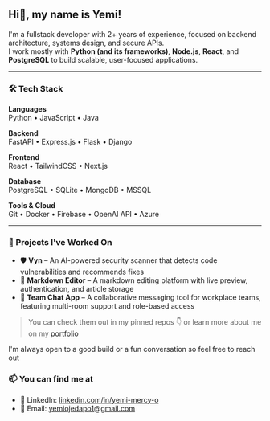 ## Hi👋, my name is Yemi!

I'm a fullstack developer with 2+ years of experience, focused on backend architecture, systems design, and secure APIs.  
I work mostly with **Python (and its frameworks)**, **Node.js**, **React**, and **PostgreSQL** to build scalable, user-focused applications.

---
### 🛠️ Tech Stack

**Languages**  
Python • JavaScript • Java

**Backend**  
FastAPI • Express.js • Flask • Django

**Frontend**  
React • TailwindCSS • Next.js

**Database**  
PostgreSQL • SQLite • MongoDB • MSSQL

**Tools & Cloud**  
Git • Docker • Firebase • OpenAI API • Azure

---

### 🧠 Projects I've Worked On

- 🛡️ **Vyn** – An AI-powered security scanner that detects code vulnerabilities and recommends fixes  
- 📝 **Markdown Editor** – A markdown editing platform with live preview, authentication, and article storage  
- 💬 **Team Chat App** – A collaborative messaging tool for workplace teams, featuring multi-room support and role-based access

> You can check them out in my pinned repos 👇 or learn more about me on my [portfolio](https://hyemiieportfolio.vercel.app)

I'm always open to a good build or a fun conversation so feel free to reach out

### 📫 You can find me at

- 💼 LinkedIn: [linkedin.com/in/yemi-mercy-o](https://www.linkedin.com/in/yemi-mercy-o-55b319298/)  
- 📧 Email: yemiojedapo1@gmail.com

